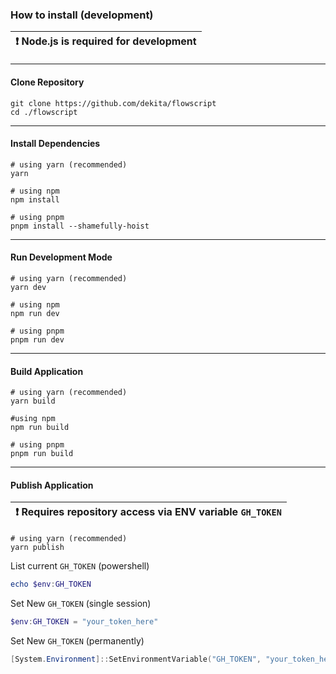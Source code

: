 
### How to install (development)
| :exclamation: Node.js is required for development |
|---|
<hr class="mt-1">

#### Clone Repository

```
git clone https://github.com/dekita/flowscript
cd ./flowscript
```
<hr class="mt-1">

#### Install Dependencies

```
# using yarn (recommended)
yarn 

# using npm
npm install

# using pnpm
pnpm install --shamefully-hoist
```
<hr class="mt-1">

#### Run Development Mode

```
# using yarn (recommended)
yarn dev 

# using npm
npm run dev

# using pnpm
pnpm run dev
```
<hr class="mt-1">

#### Build Application

```
# using yarn (recommended)
yarn build 

#using npm 
npm run build

# using pnpm 
pnpm run build
```
<hr class="mt-1">

#### Publish Application
| :exclamation: Requires repository access via ENV variable `GH_TOKEN` |
|---|
```
# using yarn (recommended)
yarn publish
```

List current `GH_TOKEN` (powershell)
```powershell
echo $env:GH_TOKEN
```
Set New `GH_TOKEN` (single session)
```powershell
$env:GH_TOKEN = "your_token_here"
```
Set New `GH_TOKEN` (permanently)
```powershell
[System.Environment]::SetEnvironmentVariable("GH_TOKEN", "your_token_here", [System.EnvironmentVariableTarget]::User)
```
